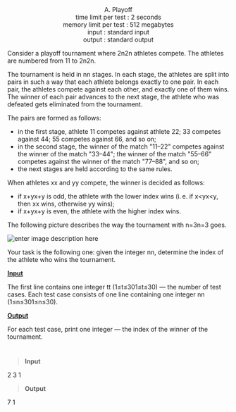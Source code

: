
<center> A. Playoff</center>  


<center>time limit per test : 2 seconds</center>

<center>memory limit per test : 512 megabytes</center>

<center>input : standard input</center>

<center>output : standard output</center>

Consider a playoff tournament where  2n2n  athletes compete. The athletes are numbered from  11  to  2n2n.

The tournament is held in  nn  stages. In each stage, the athletes are split into pairs in such a way that each athlete belongs exactly to one pair. In each pair, the athletes compete against each other, and exactly one of them wins. The winner of each pair advances to the next stage, the athlete who was defeated gets eliminated from the tournament.

The pairs are formed as follows:

-   in the first stage, athlete  11  competes against athlete  22;  33  competes against  44;  55  competes against  66, and so on;
-   in the second stage, the winner of the match "11–22" competes against the winner of the match "33–44"; the winner of the match "55–66" competes against the winner of the match "77–88", and so on;
-   the next stages are held according to the same rules.

When athletes  xx  and  yy  compete, the winner is decided as follows:

-   if  x+yx+y  is odd, the athlete with the lower index wins (i. e. if  x<yx<y, then  xx  wins, otherwise  yy  wins);
-   if  x+yx+y  is even, the athlete with the higher index wins.

The following picture describes the way the tournament with  n=3n=3  goes.

![enter image description here](https://espresso.codeforces.com/b4d1f5820e5d7709f5ae5211412e5a2be30315c5.png)

Your task is the following one: given the integer  nn, determine the index of the athlete who wins the tournament.

<u> **Input**</u> 

The first line contains one integer  tt  (1≤t≤301≤t≤30) — the number of test cases.
Each test case consists of one line containing one integer  nn  (1≤n≤301≤n≤30).  

 <U>**Output**</u>

For each test case, print one integer — the index of the winner of the tournament.      
#

>**Input**  

2
3
1  


>**Output** 

7
1



